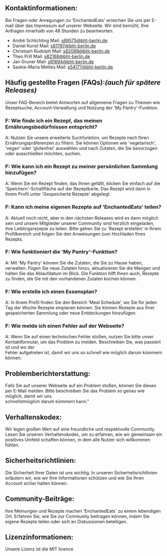 ## Kontaktinformationen: 
Bei Fragen oder Anregungen zu 'EnchantedEats' erreichen Sie uns per E-mail über das Impressum auf unserer Webseite.
Wir sind bemüht, Ihre Anfragen innerhalb von 48 Stunden zu beantworten.

+ André Schlichting Mail:     s69575@bht-berlin.de
+ Daniel Kunst Mail:          s81797@bht-berlin.de
+ Christoph Rudolph Mail:     s82089@bht-berlin.de
+ Theo Prill Mail:            s82168@bht-berlin.de
+ Jan Gruner Mail:            s81694@bht-berlin.de
+ Saskia-Maria Mellies Mail:  s54177@bht-berlin.de
<!-- blank line -->
## Häufig gestellte Fragen (FAQs):_(auch für spätere Releases)_ 
Unser FAQ-Bereich bietet Antworten auf allgemeine Fragen zu Themen wie Rezeptsuche, Account-Verwaltung und Nutzung der 'My Pantry'-Funktion. 
### F: Wie finde ich ein Rezept, das meinen Ernährungsbedürfnissen entspricht?

   A: Nutzen Sie unsere erweiterte Suchfunktion, um Rezepte nach Ihren Ernährungspräferenzen zu filtern. Sie können Optionen wie 'vegetarisch', 'vegan' oder
      'glutenfrei' auswählen und nach Zutaten, die Sie bevorzugen oder ausschließen möchten, suchen.
   
### F: Wie kann ich ein Rezept zu meiner persönlichen Sammlung hinzufügen?

   A: Wenn Sie ein Rezept finden, das Ihnen gefällt, klicken Sie einfach auf die 'Speichern'-Schaltfläche auf der Rezeptkarte. Das Rezept wird dann in
      Ihrem Profil unter 'Gespeicherte Rezepte' abgelegt.

### F: Kann ich meine eigenen Rezepte auf 'EnchantedEats' teilen?

   A: Aktuell noch nicht, aber in den nächsten Releases wird es dann möglich sein und unsere Mitglieder unserer Community sind herzlich eingeladen, ihre
      Lieblingsrezepte zu teilen. Bitte gehen Sie zu 'Rezept erstellen' in Ihrem Profilbereich und folgen Sie den Anweisungen zum Hochladen Ihres Rezepts.

### F: Wie funktioniert die 'My Pantry'-Funktion?

   A: Mit 'My Pantry' können Sie die Zutaten, die Sie zu Hause haben, verwalten. Fügen Sie neue Zutaten hinzu, aktualisieren Sie die Mengen und halten Sie das
      Ablaufdatum im Blick. Die Funktion hilft Ihnen auch, Rezepte zu finden, die Sie mit den vorhandenen Zutaten kochen können.

### F: Wie erstelle ich einen Essensplan?

   A: In Ihrem Profil finden Sie den Bereich 'Meal Schedule', wo Sie für jeden Tag der Woche Rezepte einplanen können. Sie können Rezepte aus Ihrer gespeicherten
      Sammlung oder neue Entdeckungen hinzufügen.

### F: Wie melde ich einen Fehler auf der Webseite?
 
   A: Wenn Sie auf einen technischen Fehler stoßen, nutzen Sie bitte unser Kontaktformular, um das Problem zu melden. Beschreiben Sie, was passiert ist und wo der   
      Fehler aufgetreten ist, damit wir uns so schnell wie möglich darum kümmern können.
<!-- blank line -->
## Problemberichterstattung: 
Falls Sie auf unserer Webseite auf ein Problem stoßen, können Sie dieses per E-Mail melden. Bitte beschreiben Sie das Problem so genau wie möglich, damit wir uns  
schnellstmöglich darum kümmern kann."
<!-- blank line -->
## Verhaltenskodex: 
Wir legen großen Wert auf eine freundliche und respektvolle Community. Lesen Sie unseren Verhaltenskodex, um zu erfahren, wie wir gemeinsam ein positives Umfeld 
schaffen können, in dem alle Nutzer sich willkommen fühlen.
<!-- blank line -->
## Sicherheitsrichtlinien: 
Die Sicherheit Ihrer Daten ist uns wichtig. In unseren Sicherheitsrichtlinien erläutern wir, wie wir Ihre Informationen schützen und wie Sie Ihren Account sicher 
halten können.
<!-- blank line -->
## Community-Beiträge: 
Ihre Meinungen und Rezepte machen 'EnchantedEats' zu einem lebendigen Ort. Erfahren Sie, wie Sie zur Community beitragen können, indem Sie eigene Rezepte teilen 
oder sich an Diskussionen beteiligen.
<!-- blank line -->
## Lizenzinformationen: 
Unsere Lizenz ist die MIT licence
